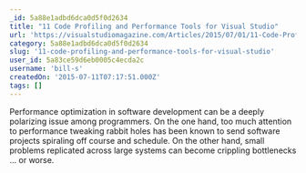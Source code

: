 ```yaml
---
_id: 5a88e1adbd6dca0d5f0d2634
title: "11 Code Profiling and Performance Tools for Visual Studio"
url: 'https://visualstudiomagazine.com/Articles/2015/07/01/11-Code-Profiling-and-Performance-Tools.aspx?'
category: 5a88e1adbd6dca0d5f0d2634
slug: '11-code-profiling-and-performance-tools-for-visual-studio'
user_id: 5a83ce59d6eb0005c4ecda2c
username: 'bill-s'
createdOn: '2015-07-11T07:17:51.000Z'
tags: []
---
```


Performance optimization in software development can be a deeply polarizing issue among programmers. On the one hand, too much attention to performance tweaking rabbit holes has been known to send software projects spiraling off course and schedule. On the other hand, small problems replicated across large systems can become crippling bottlenecks ... or worse.
